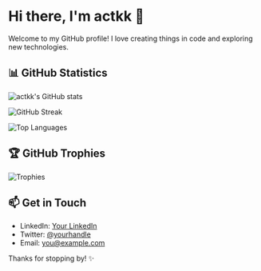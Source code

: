 # Hi there, I'm actkk 👋

Welcome to my GitHub profile! I love creating things in code and exploring new technologies.

## 📊 GitHub Statistics

![actkk's GitHub stats](https://github-readme-stats.vercel.app/api?username=actkk&show_icons=true&theme=transparent)

![GitHub Streak](https://streak-stats.demolab.com?user=actkk&theme=transparent)

![Top Languages](https://github-readme-stats.vercel.app/api/top-langs/?username=actkk&layout=compact&theme=transparent)

## 🏆 GitHub Trophies

![Trophies](https://github-profile-trophy.vercel.app/?username=actkk&theme=flat&no-frame=true&no-bg=true)

## 📫 Get in Touch

- LinkedIn: [Your LinkedIn](https://www.linkedin.com/in/yourusername)
- Twitter: [@yourhandle](https://twitter.com/yourhandle)
- Email: you@example.com

Thanks for stopping by! ✨
